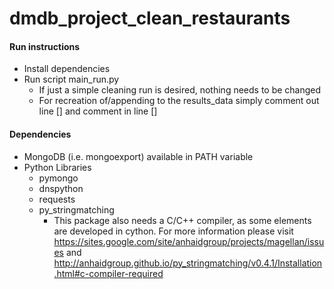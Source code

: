# dmdb_project_clean_restaurants

#### Run instructions
- Install dependencies
- Run script main_run.py
    - If just a simple cleaning run is desired, nothing needs to be changed
    - For recreation of/appending to the results_data simply comment out
     line [] and comment in line []

#### Dependencies
- MongoDB (i.e. mongoexport) available in PATH variable
- Python Libraries
  - pymongo
  - dnspython
  - requests
  - py_stringmatching
    - This package also needs a C/C++ compiler, as some elements are developed in cython. For
      more information please visit
      https://sites.google.com/site/anhaidgroup/projects/magellan/issues and 
      http://anhaidgroup.github.io/py_stringmatching/v0.4.1/Installation.html#c-compiler-required
    
